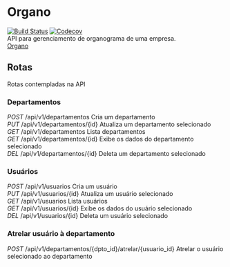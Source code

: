 # Organo
[![Build Status](https://travis-ci.org/vinyguedess/organo.svg?branch=master)](https://travis-ci.org/vinyguedess/organo)
[![Codecov](https://img.shields.io/codecov/c/github/vinyguedess/organo.svg)]()<br />
API para gerenciamento de organograma de uma empresa.<br />
[Organo](http://organo.herokuapp.com)

## Rotas
Rotas contempladas na API

### Departamentos
*POST* /api/v1/departamentos        Cria um departamento<br />
*PUT*  /api/v1/departamentos/{id}   Atualiza um departamento selecionado<br />
*GET*  /api/v1/departamentos        Lista departamentos<br />
*GET*  /api/v1/departamentos/{id}   Exibe os dados do departamento selecionado<br />
*DEL*  /api/v1/departamentos/{id}   Deleta um departamento selecionado

### Usuários
*POST* /api/v1/usuarios        Cria um usuário<br />
*PUT*  /api/v1/usuarios/{id}   Atualiza um usuário selecionado<br />
*GET*  /api/v1/usuarios        Lista usuários<br />
*GET*  /api/v1/usuarios/{id}   Exibe os dados do usuário selecionado<br />
*DEL*  /api/v1/usuarios/{id}   Deleta um usuário selecionado

### Atrelar usuário à departamento
*POST* /api/v1/departamentos/{dpto_id}/atrelar/{usuario_id} Atrelar o usuário selecionado ao departamento
